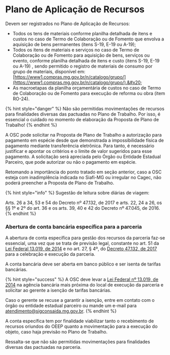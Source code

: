 # Plano de Aplicação de Recursos

Devem ser registrados no Plano de Aplicação de Recursos:

* Todos os tens de materiais conforme planilha detalhada de itens e custos no caso de Termo de Colaboração ou de Fomento que envolva a aquisição de bens permanentes (itens S-19, E-19 ou A-19);
* Todos os itens de materiais e serviços no caso de Termo de Colaboração ou de Fomento para aquisição de bens, serviços ou evento, conforme planilha detalhada de itens e custo (itens S-19, E-19 ou A-19) , sendo permitido o registro de materiais de consumo por grupo de materiais, disponível em: [https://www1.compras.mg.gov.br/n/catalogo/grupo/](https://www1.compras.mg.gov.br/n/catalogo/grupo/).&#x20;
* As macroetapas da planilha orçamentária de custos no caso de Termo de Colaboração ou de Fomento para execução de reforma ou obra (item RO-24).

{% hint style="danger" %}
Não são permitidas movimentações de recursos para finalidades diversas das pactuadas no Plano de Trabalho. Por isso, é essencial o cuidado no momento de elaboração da Proposta de Plano de Trabalho!
{% endhint %}

A OSC pode solicitar na Proposta de Plano de Trabalho a autorização para pagamento em espécie desde que demonstrada a impossibilidade física de pagamento mediante transferência eletrônica. Para tanto, é necessário justificar e apontar os critérios e o limite de valor sugeridos para esse pagamento. A solicitação será apreciada pelo Órgão ou Entidade Estadual Parceiro, que pode autorizar ou não o pagamento em espécie.&#x20;

Retomando a importância do ponto tratado em seção anterior, caso a OSC esteja com inadimplência indicada no Siafi-MG ou irregular no Cagec, não poderá preencher a Proposta de Plano de Trabalho.

{% hint style="info" %}
Sugestão de leitura sobre diárias de viagem:

Arts. 26 a 34, 53 e 54 do Decreto nº 47.132, de 2017 e arts. 22, 24 a 26, os §§ 1º e 2º do art. 36 e os arts. 39, 40 e 42 do Decreto nº 47.045, de 2016.
{% endhint %}

### Abertura de conta bancária específica para a parceria

A abertura de conta específica para gestão dos recursos da parceria faz-se essencial, uma vez que se trata de previsão legal, constante no art. 51 da [Lei Federal 13.019, de 2014](http://www.planalto.gov.br/CCIVIL\_03/\_Ato2011-2014/2014/Lei/L13019compilado.htm) e no art. 27, § 4º, do [Decreto 47.132, de 2017](https://www.almg.gov.br/consulte/legislacao/completa/completa-nova-min.html?tipo=DEC\&num=47132\&ano=2017) para a celebração e execução da parceria.

A conta bancária deve ser aberta em banco público e ser isenta de tarifas bancárias.

{% hint style="success" %}
A OSC deve levar a [Lei Federal nº 13.019, de 2014](http://www.planalto.gov.br/CCIVIL\_03/\_Ato2011-2014/2014/Lei/L13019compilado.htm) na agência bancária mais próxima do local de execução da parceria e solicitar ao gerente a isenção de tarifas bancárias.&#x20;

Caso o gerente se recuse a garantir a isenção, entre em contato com o órgão ou entidade estadual parceiro ou mande um e-mail para atendimento@sigconsaida.mg.gov.br.
{% endhint %}

A conta específica tem por finalidade viabilizar tanto o recebimento de recursos oriundos do OEEP quanto a movimentação para a execução do objeto, caso haja previsão no Plano de Trabalho.

Ressalta-se que não são permitidas movimentações para finalidades diversas das pactuadas na parceria.

